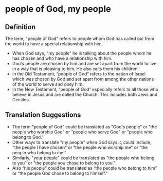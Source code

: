 # people of God, my people

## Definition

The term, "people of God" refers to people whom God has called out from the world to have a special relationship with him.

* When God says, "my people" he is talking about the people whom he has chosen and who have a relationship with him.
* God's people are chosen by him and are set apart from the world to live in a way that is pleasing to him. He also calls them his children.
* In the Old Testament, “people of God” refers to the nation of Israel which was chosen by God and set apart from among the other nations of the world to serve and obey him.
* In the New Testament, “people of God” especially refers to all those who believe in Jesus and are called the Church. This includes both Jews and Gentiles.


## Translation Suggestions



* The term "people of God" could be translated as "God's people" or "the people who worship God" or "people who serve God" or "people who belong to God."
* Other ways to translate "my people" when God says it, could include, "the people I have chosen" or "the people who worship me" or “the people who belong to me.”
* Similarly, "your people"  could be translated as "the people who belong to you" or "the people you chose to belong to you."
* Also “his people” could be translated as “the people who belong to him” or “the people God chose to belong to himself.”